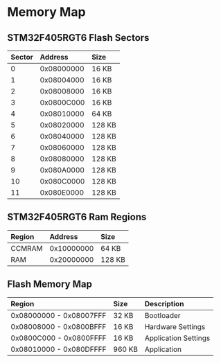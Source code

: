 # Memory Map

## STM32F405RGT6 Flash Sectors

| Sector | Address    | Size   |
| :---   | :---       | :---   |
| 0      | 0x08000000 | 16 KB  |
| 1      | 0x08004000 | 16 KB  |
| 2      | 0x08008000 | 16 KB  |
| 3      | 0x0800C000 | 16 KB  |
| 4      | 0x08010000 | 64 KB  |
| 5      | 0x08020000 | 128 KB |
| 6      | 0x08040000 | 128 KB |
| 7      | 0x08060000 | 128 KB |
| 8      | 0x08080000 | 128 KB |
| 9      | 0x080A0000 | 128 KB |
| 10     | 0x080C0000 | 128 KB |
| 11     | 0x080E0000 | 128 KB |

## STM32F405RGT6 Ram Regions

| Region | Address    | Size   |
| :---   | :---       | :---   |
| CCMRAM | 0x10000000 | 64 KB  |
| RAM    | 0x20000000 | 128 KB |

## Flash Memory Map

| Region                  | Size   | Description          |
| :---                    | :---   | :---                 |
| 0x08000000 - 0x08007FFF | 32 KB  | Bootloader           |
| 0x08008000 - 0x0800BFFF | 16 KB  | Hardware Settings    |
| 0x0800C000 - 0x0800FFFF | 16 KB  | Application Settings |
| 0x08010000 - 0x080DFFFF | 960 KB | Application          |
